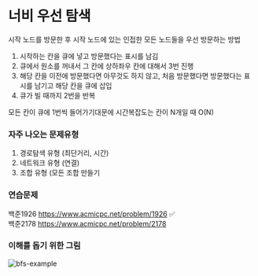 # 너비 우선 탐색
시작 노드를 방문한 후 시작 노드에 있는 인접한 모든 노드들을 우선 방문하는 방법


1. 시작하는 칸을 큐에 넣고 방문했다는 표시를 남김
2. 큐에서 원소를 꺼내서 그 칸에 상하좌우 칸에 대해서 3번 진행
3. 해당 칸을 이전에 방문했다면 아무것도 하지 않고, 처음 방문했다면 방문했다는 표시를 남기고 해당 칸을 큐에 삽입
4. 큐가 빌 때까지 2번을 반복

모든 칸이 큐에 1번씩 들어가기대문에 시간복잡도는 칸이 N개일 때 O(N)
  
### 자주 나오는 문제유형
1. 경로탐색 유형 (최단거리, 시간)
2. 네트워크 유형 (연결)
3. 조합 유형     (모든 조합 만들기

  
### 연습문제  
백준1926 https://www.acmicpc.net/problem/1926 :white_check_mark:  
백준2178 https://www.acmicpc.net/problem/2178  
  
### 이해를 돕기 위한 그림
![bfs-example](https://github.com/zzola1453/Algorithm/assets/71739885/6f35e9bd-d137-4f86-9ba6-d89a7982b4d7)
